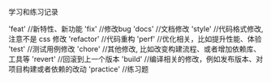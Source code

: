 学习和练习记录

'feat' 	    //新特性、新功能
'fix' 		//修改bug
'docs' 	    //文档修改
'style' 	//代码格式修改, 注意不是 css 修改
'refactor' 	//代码重构
'perf' 	    //优化相关，比如提升性能、体验
'test'	    //测试用例修改
'chore' 	//其他修改, 比如改变构建流程、或者增加依赖库、工具等
'revert' 	//回滚到上一个版本
'build' 	//编译相关的修改，例如发布版本、对项目构建或者依赖的改动
'practice'  //练习题